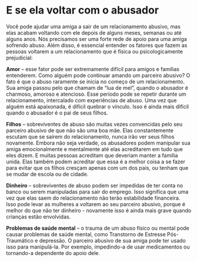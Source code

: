 # E se ela voltar com o abusador

Você pode ajudar uma amiga a sair de um relacionamento abusivo, mas elas acabam voltando com ele depois de alguns meses, semanas ou até alguns anos. Nós precisamos ser uma forte rede de apoio para uma amiga sofrendo abuso. Além disso, é essencial entender os fatores que fazem as pessoas voltarem a um relacionamento que é física ou psicologicamente prejudicial:

**Amor** – esse fator pode ser extremamente difícil para amigos e famílias entenderem. Como alguém pode continuar amando um parceiro abusivo? O fato é que o abuso raramente se inicia no começo de um relacionamento. Sua amiga passou pelo que chamam de “lua de mel”, quando o abusador é charmoso, amoroso e atencioso. Esse período pode se repetir durante um relacionamento, intercalado com experiências de abuso. Uma vez que alguém está apaixonada, é difícil quebrar o vínculo. Isso é ainda mais difícil quando o abusador é o pai de seus filhos.

**Filhos** – sobreviventes de abuso são muitas vezes convencidas pelo seu parceiro abusivo de que não são uma boa mãe. Elas constantemente escutam que se saírem do relacionamento, nunca irão ver seus filhos novamente. Embora não seja verdade, os abusadores podem manipular sua amiga emocionalmente e mentalmente até elas acreditarem em tudo que eles dizem. E muitas pessoas acreditam que deveriam manter a família unida. Elas também podem acreditar que essa é a melhor coisa a se fazer para evitar que os filhos cresçam apenas com um dos pais, ou tenham que se mudar de escola ou de cidade.

**Dinheiro** – sobreviventes de abuso podem ser impedidas de ter conta no banco ou serem manipuladas para sair do emprego. Isso significa que uma vez que elas saem do relacionamento não terão estabilidade financeira. Isso pode levar as mulheres a voltarem ao seu parceiro abusivo, porque é melhor do que não ter dinheiro - novamente isso é ainda mais grave quando crianças estão envolvidas.

**Problemas de saúde mental** – o trauma de um abuso físico ou mental pode causar problemas de saúde mental, como Transtorno de Estresse Pós-Traumático e depressão. O parceiro abusivo de sua amiga pode ter usado isso para manipulá-la. Por exemplo, impedindo-a de usar medicamentos ou tornando-a dependente do apoio dele.  


